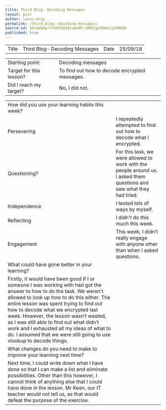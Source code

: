 ```yaml
---
title: Third Blog- Decoding Messages
layout: post
author: lucas.bray
permalink: /third-blog--decoding-messages/
source-id: 1Kzq0k0prlnVDGhQ34ivpakM-uRW3jgnOHmIsyImNA0k
published: true
---
```

<table>
  <tr>
    <td>Title</td>
    <td>Third Blog- Decoding Messages</td>
    <td>Date</td>
    <td>25/09/18</td>
  </tr>
</table>


<table>
  <tr>
    <td>Starting point:</td>
    <td>Decoding messages</td>
  </tr>
  <tr>
    <td>Target for this lesson?</td>
    <td>To find out how to decode encrypted messages.</td>
  </tr>
  <tr>
    <td>Did I reach my target? </td>
    <td>No, I did not.</td>
  </tr>
</table>


<table>
  <tr>
    <td>How did you use your learning habits this week?</td>
    <td></td>
  </tr>
  <tr>
    <td>Persevering</td>
    <td>I repeatedly attempted to find out how to decode what I encrypted.</td>
  </tr>
  <tr>
    <td>Questioning?</td>
    <td>For this task, we were allowed to work with the people around us. I asked them questions and saw what they had tried.</td>
  </tr>
  <tr>
    <td>Independence</td>
    <td>I tested lots of ways by myself.</td>
  </tr>
  <tr>
    <td>Reflecting</td>
    <td>I didn't do this much this week.</td>
  </tr>
  <tr>
    <td>Engagement</td>
    <td>This week, I didn’t really engage with anyone other than when I asked questions.</td>
  </tr>
  <tr>
    <td>What could have gone better in your learning?</td>
    <td></td>
  </tr>
  <tr>
    <td>Firstly, it would have been good if I or someone I was working with had got the answer to how to do the task. We weren’t allowed to look up how to do this either. The entire lesson was spent trying to find out how to decode what we encrypted last week. However, the lesson wasn’t wasted, as I was still able to find out what didn’t work and I exhausted all my ideas of what to do. I assumed that we were still going to use vlookup to decode things.</td>
    <td></td>
  </tr>
  <tr>
    <td>What changes do you need to make to improve your learning next time?</td>
    <td></td>
  </tr>
  <tr>
    <td>Next time, I could write down what I have done so that I can make a list and eliminate possibilities. Other than this however, I cannot think of anything else that I could have done in the lesson. Mr Keen, our IT teacher would not tell us, as that would defeat the purpose of the exercise.</td>
    <td></td>
  </tr>
</table>



